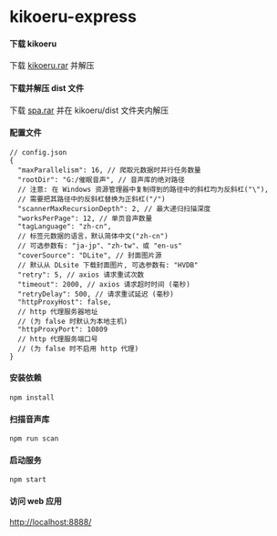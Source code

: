# kikoeru-express

#### 下载 kikoeru

下载 [kikoeru.rar](https://github.com/Watanuki-Kimihiro/kikoeru-express/releases) 并解压

#### 下载并解压 dist 文件

下载 [spa.rar](https://github.com/Watanuki-Kimihiro/kikoeru-quasar/releases) 并在 kikoeru/dist 文件夹内解压

#### 配置文件

```
// config.json
{
  "maxParallelism": 16, // 爬取元数据时并行任务数量
  "rootDir": "G:/催眠音声", // 音声库的绝对路径
  // 注意: 在 Windows 资源管理器中复制得到的路径中的斜杠均为反斜杠("\"),
  // 需要把其路径中的反斜杠替换为正斜杠("/")
  "scannerMaxRecursionDepth": 2, // 最大递归扫描深度
  "worksPerPage": 12, // 单页音声数量
  "tagLanguage": "zh-cn", 
  // 标签元数据的语言，默认简体中文("zh-cn")
  // 可选参数有: "ja-jp"、"zh-tw"、或 "en-us"
  "coverSource": "DLite", // 封面图片源
  // 默认从 DLsite 下载封面图片, 可选参数有: "HVDB"
  "retry": 5, // axios 请求重试次数
  "timeout": 2000, // axios 请求超时时间 (毫秒)
  "retryDelay": 500, // 请求重试延迟 (毫秒)
  "httpProxyHost": false,
  // http 代理服务器地址
  // (为 false 时默认为本地主机)
  "httpProxyPort": 10809
  // http 代理服务端口号
  // (为 false 时不启用 http 代理)
}
```


#### 安装依赖

```
npm install
```

#### 扫描音声库

```
npm run scan
```

#### 启动服务

```
npm start
```

#### 访问 web 应用

[http://localhost:8888/](http://localhost:8888/)
